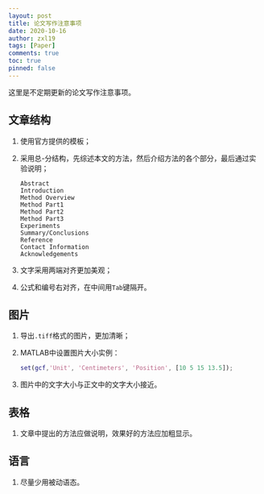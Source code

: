 ```yaml
---
layout: post
title: 论文写作注意事项
date: 2020-10-16
author: zxl19
tags: [Paper]
comments: true
toc: true
pinned: false
---
```


这里是不定期更新的论文写作注意事项。

<!-- more -->

## 文章结构

1. 使用官方提供的模板；
2. 采用总-分结构，先综述本文的方法，然后介绍方法的各个部分，最后通过实验说明；

    ```text
    Abstract
    Introduction
    Method Overview
    Method Part1
    Method Part2
    Method Part3
    Experiments
    Summary/Conclusions
    Reference
    Contact Information
    Acknowledgements
    ```

3. 文字采用两端对齐更加美观；
4. 公式和编号右对齐，在中间用`Tab`键隔开。

## 图片

1. 导出`.tiff`格式的图片，更加清晰；
2. MATLAB中设置图片大小实例：

    ```MATLAB
    set(gcf,'Unit', 'Centimeters', 'Position', [10 5 15 13.5]);
    ```

3. 图片中的文字大小与正文中的文字大小接近。

## 表格

1. 文章中提出的方法应做说明，效果好的方法应加粗显示。

## 语言

1. 尽量少用被动语态。